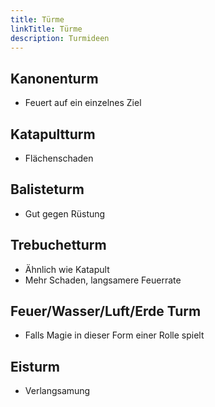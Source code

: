 ```yaml
---
title: Türme
linkTitle: Türme
description: Turmideen
---
```


## Kanonenturm

* Feuert auf ein einzelnes Ziel

## Katapultturm

* Flächenschaden

## Balisteturm

* Gut gegen Rüstung

## Trebuchetturm

* Ähnlich wie Katapult
* Mehr Schaden, langsamere Feuerrate

## Feuer/Wasser/Luft/Erde Turm

* Falls Magie in dieser Form einer Rolle spielt

## Eisturm

* Verlangsamung
